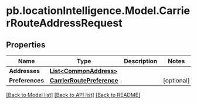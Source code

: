 # pb.locationIntelligence.Model.CarrierRouteAddressRequest
## Properties

Name | Type | Description | Notes
------------ | ------------- | ------------- | -------------
**Addresses** | [**List&lt;CommonAddress&gt;**](CommonAddress.md) |  | 
**Preferences** | [**CarrierRoutePreference**](CarrierRoutePreference.md) |  | [optional] 

[[Back to Model list]](../README.md#documentation-for-models) [[Back to API list]](../README.md#documentation-for-api-endpoints) [[Back to README]](../README.md)

